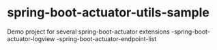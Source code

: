 # spring-boot-actuator-utils-sample
Demo project for several spring-boot-actuator extensions
-spring-boot-actuator-logview
-spring-boot-actuator-endpoint-list
